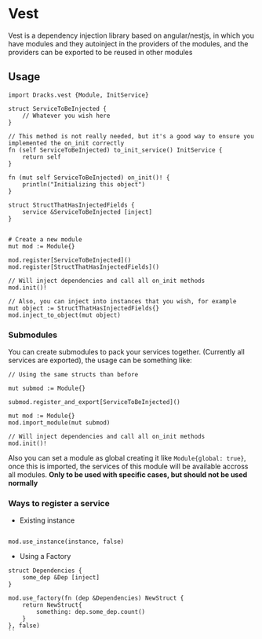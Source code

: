 # Vest
Vest is a dependency injection library based on angular/nestjs, 
in which you have modules and they autoinject in the providers of the modules, 
and the providers can be exported to be reused in other modules

## Usage

```vlang
import Dracks.vest {Module, InitService}

struct ServiceToBeInjected {
    // Whatever you wish here
}

// This method is not really needed, but it's a good way to ensure you implemented the on_init correctly
fn (self ServiceToBeInjected) to_init_service() InitService {
    return self
}

fn (mut self ServiceToBeInjected) on_init()! {
    println("Initializing this object")
}

struct StructThatHasInjectedFields {
    service &ServiceToBeInjected [inject]
}


# Create a new module
mut mod := Module{}

mod.register[ServiceToBeInjected]()
mod.register[StructThatHasInjectedFields]()

// Will inject dependencies and call all on_init methods
mod.init()!

// Also, you can inject into instances that you wish, for example
mut object := StructThatHasInjectedFields{}
mod.inject_to_object(mut object)
```

### Submodules

You can create submodules to pack your services together. (Currently all services are exported), the usage can be something like: 
```vlang
// Using the same structs than before

mut submod := Module{}

submod.register_and_export[ServiceToBeInjected]()

mut mod := Module{}
mod.import_module(mut submod)

// Will inject dependencies and call all on_init methods
mod.init()!
```

Also you can set a module as global creating it like `Module{global: true}`, once this is imported, the services of this module will be available accross all modules. **Only to be used with specific cases, but should not be used normally**


### Ways to register a service

* Existing instance
```vlang

mod.use_instance(instance, false)
```

* Using a Factory
```vlang
struct Dependencies {
    some_dep &Dep [inject]
}

mod.use_factory(fn (dep &Dependencies) NewStruct {
    return NewStruct{
        something: dep.some_dep.count()
    }
}, false)
``